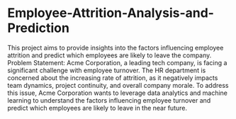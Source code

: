 # Employee-Attrition-Analysis-and-Prediction
This project aims to provide insights into the factors influencing employee attrition and predict which employees are likely to leave the company.
Problem Statement:
Acme Corporation, a leading tech company, is facing a significant challenge with employee turnover. The HR department is concerned about the increasing rate of attrition, as it negatively impacts team dynamics, project continuity, and overall company morale. To address this issue, Acme Corporation wants to leverage data analytics and machine learning to understand the factors influencing employee turnover and predict which employees are likely to leave in the near future.
